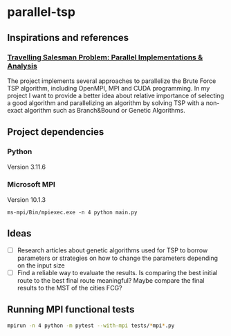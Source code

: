 # parallel-tsp

## Inspirations and references

### [Travelling Salesman Problem: Parallel Implementations & Analysis](https://arxiv.org/pdf/2205.14352.pdf)
The project implements several approaches to parallelize the Brute Force TSP algorithm, including OpenMPI, MPI and CUDA programming.
In my project I want to provide a better idea about relative importance of selecting a good algorithm and parallelizing an algorithm by solving TSP with
a non-exact algorithm such as Branch&Bound or Genetic Algorithms.  

## Project dependencies

### Python
Version 3.11.6

### Microsoft MPI
Version 10.1.3

``` ms-mpi/Bin/mpiexec.exe -n 4 python main.py ```

## Ideas

- [ ] Research articles about genetic algorithms used for TSP to borrow parameters or strategies on how to change the parameters depending on the input size
- [ ] Find a reliable way to evaluate the results. Is comparing the best initial route to the best final route meaningful? Maybe compare the final results to the MST of the cities FCG?

## Running MPI functional tests

```bash
mpirun -n 4 python -m pytest --with-mpi tests/*mpi*.py
```

